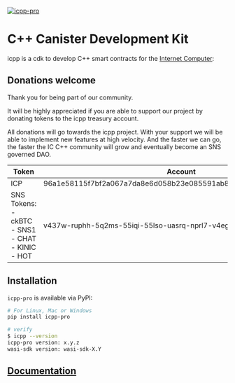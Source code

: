 [![icpp-pro](https://github.com/icppWorld/icpp-pro/actions/workflows/cicd.yml/badge.svg)](https://github.com/icppWorld/icpp-pro/actions/workflows/cicd.yml)

# C++ Canister Development Kit

icpp is a cdk to develop C++ smart contracts for the  [Internet Computer](https://internetcomputer.org/):

## Donations welcome 

Thank you for being part of our community. 

It will be highly appreciated if you are able to support our project by donating tokens to the icpp treasury account.

All donations will go towards the icpp project. With your support we will be able to implement new features at high velocity. And the faster we can go, the faster the IC C++ community will grow and eventually become an SNS governed DAO.

| Token                                                        | Account                                                      |
| ------------------------------------------------------------ | ------------------------------------------------------------ |
| ICP                                                          | 96a1e58115f7bf2a067a7da8e6d058b23e085591ab838bc300ab9676de6af0d4 |
| SNS Tokens:<br>- ckBTC<br>- SNS1<br>- CHAT<br>- KINIC<br>- HOT | v437w-ruphh-5q2ms-55iqi-55lso-uasrq-nprl7-v4egy-6jpye-rhox4-vqe |

## Installation

`icpp-pro` is available via PyPI:

```bash
# For Linux, Mac or Windows
pip install icpp-pro

# verify
$ icpp --version
icpp-pro version: x.y.z
wasi-sdk version: wasi-sdk-X.Y
```

## [Documentation](https://docs.icpp.world)

